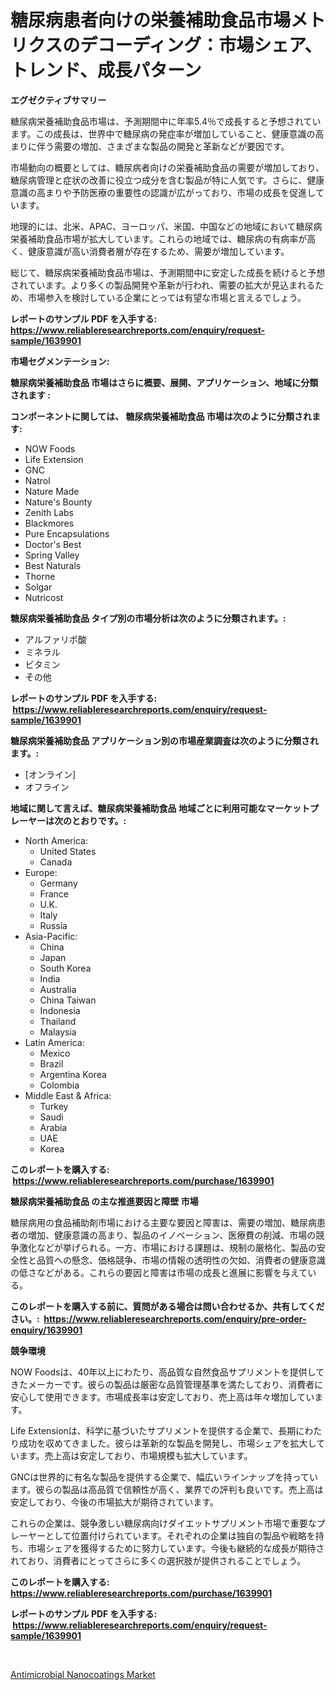 <p><h1>糖尿病患者向けの栄養補助食品市場メトリクスのデコーディング：市場シェア、トレンド、成長パターン</h1></p><p><strong>エグゼクティブサマリー</strong></p>
<p><p>糖尿病栄養補助食品市場は、予測期間中に年率5.4％で成長すると予想されています。この成長は、世界中で糖尿病の発症率が増加していること、健康意識の高まりに伴う需要の増加、さまざまな製品の開発と革新などが要因です。</p><p>市場動向の概要としては、糖尿病者向けの栄養補助食品の需要が増加しており、糖尿病管理と症状の改善に役立つ成分を含む製品が特に人気です。さらに、健康意識の高まりや予防医療の重要性の認識が広がっており、市場の成長を促進しています。</p><p>地理的には、北米、APAC、ヨーロッパ、米国、中国などの地域において糖尿病栄養補助食品市場が拡大しています。これらの地域では、糖尿病の有病率が高く、健康意識が高い消費者層が存在するため、需要が増加しています。</p><p>総じて、糖尿病栄養補助食品市場は、予測期間中に安定した成長を続けると予想されています。より多くの製品開発や革新が行われ、需要の拡大が見込まれるため、市場参入を検討している企業にとっては有望な市場と言えるでしょう。</p></p>
<p><strong>レポートのサンプル PDF を入手する: <a href="https://www.reliableresearchreports.com/enquiry/request-sample/1639901">https://www.reliableresearchreports.com/enquiry/request-sample/1639901</a></strong></p>
<p><strong>市場セグメンテーション:</strong></p>
<p><strong> 糖尿病栄養補助食品 市場はさらに概要、展開、アプリケーション、地域に分類されます :</strong></p>
<p><strong>コンポーネントに関しては、 糖尿病栄養補助食品 市場は次のように分類されます: &nbsp;</strong></p>
<p><ul><li>NOW Foods</li><li>Life Extension</li><li>GNC</li><li>Natrol</li><li>Nature Made</li><li>Nature's Bounty</li><li>Zenith Labs</li><li>Blackmores</li><li>Pure Encapsulations</li><li>Doctor's Best</li><li>Spring Valley</li><li>Best Naturals</li><li>Thorne</li><li>Solgar</li><li>Nutricost</li></ul></p>
<p><strong> 糖尿病栄養補助食品 タイプ別の市場分析は次のように分類されます。:</strong></p>
<p><ul><li>アルファリポ酸</li><li>ミネラル</li><li>ビタミン</li><li>その他</li></ul></p>
<p><strong>レポートのサンプル PDF を入手する: &nbsp;<a href="https://www.reliableresearchreports.com/enquiry/request-sample/1639901">https://www.reliableresearchreports.com/enquiry/request-sample/1639901</a></strong></p>
<p><strong> 糖尿病栄養補助食品 アプリケーション別の市場産業調査は次のように分類されます。:</strong></p>
<p><ul><li>[オンライン]</li><li>オフライン</li></ul></p>
<p><strong>地域に関して言えば、糖尿病栄養補助食品 地域ごとに利用可能なマーケットプレーヤーは次のとおりです。:</strong></p>
<p><ul>
    <li>
        North America:
        <ul>
            <li>United States</li>
            <li>Canada</li>
        </ul>
    </li>
    <li>
        Europe:
        <ul>
            <li>Germany</li>
            <li>France</li>
            <li>U.K.</li>
            <li>Italy</li>
            <li>Russia</li>
        </ul>
    </li>
    <li>
        Asia-Pacific:
        <ul>
            <li>China</li>
            <li>Japan</li>
            <li>South Korea</li>
            <li>India</li>
            <li>Australia</li>
            <li>China Taiwan</li>
            <li>Indonesia</li>
            <li>Thailand</li>
            <li>Malaysia</li>
        </ul>
    </li>
    <li>
        Latin America:
        <ul>
            <li>Mexico</li>
            <li>Brazil</li>
            <li>Argentina Korea</li>
            <li>Colombia</li>
        </ul>
    </li>
    <li>
        Middle East & Africa:
        <ul>
            <li>Turkey</li>
            <li>Saudi</li>
            <li>Arabia</li>
            <li>UAE</li>
            <li>Korea</li>
        </ul>
    </li>
    </ul></p>
<p><strong>このレポートを購入する: &nbsp;<a href="https://www.reliableresearchreports.com/purchase/1639901">https://www.reliableresearchreports.com/purchase/1639901</a></strong></p>
<p><strong>糖尿病栄養補助食品 の主な推進要因と障壁 市場</strong></p>
<p><p>糖尿病用の食品補助剤市場における主要な要因と障害は、需要の増加、糖尿病患者の増加、健康意識の高まり、製品のイノベーション、医療費の削減、市場の競争激化などが挙げられる。一方、市場における課題は、規制の厳格化、製品の安全性と品質への懸念、価格競争、市場の情報の透明性の欠如、消費者の健康意識の低さなどがある。これらの要因と障害は市場の成長と進展に影響を与えている。</p></p>
<p><strong>このレポートを購入する前に、質問がある場合は問い合わせるか、共有してください。:&nbsp; <a href="https://www.reliableresearchreports.com/enquiry/pre-order-enquiry/1639901">https://www.reliableresearchreports.com/enquiry/pre-order-enquiry/1639901</a></strong></p>
<p><strong>競争環境</strong></p>
<p><p>NOW Foodsは、40年以上にわたり、高品質な自然食品サプリメントを提供してきたメーカーです。彼らの製品は厳密な品質管理基準を満たしており、消費者に安心して使用できます。市場成長率は安定しており、売上高は年々増加しています。</p><p>Life Extensionは、科学に基づいたサプリメントを提供する企業で、長期にわたり成功を収めてきました。彼らは革新的な製品を開発し、市場シェアを拡大しています。売上高は安定しており、市場規模も拡大しています。</p><p>GNCは世界的に有名な製品を提供する企業で、幅広いラインナップを持っています。彼らの製品は高品質で信頼性が高く、業界での評判も良いです。売上高は安定しており、今後の市場拡大が期待されています。</p><p>これらの企業は、競争激しい糖尿病向けダイエットサプリメント市場で重要なプレーヤーとして位置付けられています。それぞれの企業は独自の製品や戦略を持ち、市場シェアを獲得するために努力しています。今後も継続的な成長が期待されており、消費者にとってさらに多くの選択肢が提供されることでしょう。</p></p>
<p><strong>このレポートを購入する: &nbsp; <a href="https://www.reliableresearchreports.com/purchase/1639901">https://www.reliableresearchreports.com/purchase/1639901</a></strong></p>
<p><strong>レポートのサンプル PDF を入手する: &nbsp;<a href="https://www.reliableresearchreports.com/enquiry/request-sample/1639901">https://www.reliableresearchreports.com/enquiry/request-sample/1639901</a></strong><strong></strong></p>
<p>&nbsp;</p>
<p><p><a href="https://eight-handstand-8fb.notion.site/Antimicrobial-Nanocoatings-Market-Size-Furnishes-Valuable-Information-Encompassing-Market-Share-Mar-48820b2f81234b88831afe1dee95a971">Antimicrobial Nanocoatings Market</a></p></p>